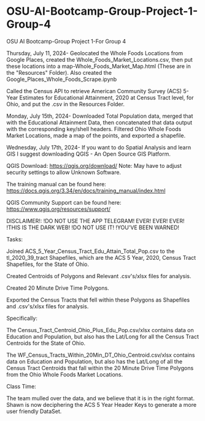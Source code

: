 # OSU-AI-Bootcamp-Group-Project-1-Group-4
OSU AI Bootcamp-Group Project 1-For Group 4


Thursday, July 11, 2024-
Geolocated the Whole Foods Locations from Google Places, created the Whole_Foods_Market_Locations.csv, then put these locations into a map-Whole_Foods_Market_Map.html (These are in the "Resources" Folder). 
Also created the Google_Places_Whole_Foods_Scrape.ipynb

Called the Census API to retrieve American Community Survey (ACS) 5-Year Estimates
for Educational Attainment, 2020 at Census Tract level, for Ohio, and put the .csv in the Resources Folder.

Monday, July 15th, 2024-
Downloaded Total Population data, merged that with the Educational Attainment Data, then concatenated that data output with the corresponding key/shell headers. Filtered Ohio Whole Foods Market Locations, made a map of the points, and exported a shapefile.

Wednesday, July 17th, 2024-
If you want to do Spatial Analysis and learn GIS I suggest downloading QGIS - An Open Source GIS Platform.

QGIS Download: https://qgis.org/download/
Note: May have to adjust security settings to allow Unknown Software.

The training manual can be found here:
https://docs.qgis.org/3.34/en/docs/training_manual/index.html

QGIS Community Support can be found here:
https://www.qgis.org/resources/support/

DISCLAIMER!: !DO NOT USE THE APP TELEGRAM! EVER! EVER! EVER! 
!THIS IS THE DARK WEB! !DO NOT USE IT! !YOU'VE BEEN WARNED!

Tasks:

Joined ACS_5_Year_Census_Tract_Edu_Attain_Total_Pop.csv to the tl_2020_39_tract Shapefiles, which are the ACS 5 Year, 2020, Census Tract Shapefiles, for the State of Ohio.

Created Centroids of Polygons and Relevant .csv's/xlsx files for analysis.

Created 20 Minute Drive Time Polygons.

Exported the Census Tracts that fell within these Polygons as Shapefiles and .csv's/xlsx files for analysis.

Specifically:

The Census_Tract_Centroid_Ohio_Plus_Edu_Pop.csv/xlsx contains data on Education and Population, but also has the Lat/Long for all the Census Tract Centroids for the State of Ohio.

The WF_Census_Tracts_Within_20Min_DT_Ohio_Centroid.csv/xlsx contains data on Education and Population, but also has the Lat/Long of all the Census Tract Centroids that fall within
the 20 Minute Drive Time Polygons from the Ohio Whole Foods Market Locations.

Class Time:

The team mulled over the data, and we believe that it is in the right format. Shawn is now deciphering the ACS 5 Year Header Keys to generate a more user friendly DataSet.
